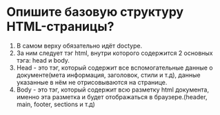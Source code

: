 # Опишите базовую структуру HTML-страницы?

1. В самом верху обязательно идёт doctype.
2. За ним следует тэг html, внутри которого содержится 2 основных тэга: head и body.
3. Head - это тэг, который содержит все вспомогательные данные о документе(мета информация, заголовок, стили и т.д), данные указанные в нём не отрисовываются на странице.
4. Body - это тэг, который содержит всю разметку html документа, именно эта разметка и будет отображаться в браузере.(header, main, footer, sections и т.д)
